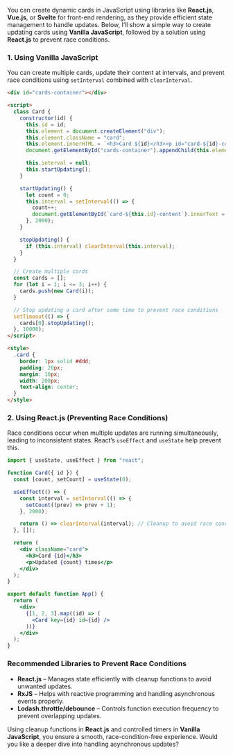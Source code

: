 You can create dynamic cards in JavaScript using libraries like **React.js**, **Vue.js**, or **Svelte** for front-end rendering, as they provide efficient state management to handle updates. Below, I’ll show a simple way to create updating cards using **Vanilla JavaScript**, followed by a solution using **React.js** to prevent race conditions.

### **1. Using Vanilla JavaScript**
You can create multiple cards, update their content at intervals, and prevent race conditions using `setInterval` combined with `clearInterval`.

```html
<div id="cards-container"></div>

<script>
  class Card {
    constructor(id) {
      this.id = id;
      this.element = document.createElement("div");
      this.element.className = "card";
      this.element.innerHTML = `<h3>Card ${id}</h3><p id="card-${id}-content">Updating...</p>`;
      document.getElementById("cards-container").appendChild(this.element);

      this.interval = null;
      this.startUpdating();
    }

    startUpdating() {
      let count = 0;
      this.interval = setInterval(() => {
        count++;
        document.getElementById(`card-${this.id}-content`).innerText = `Updated ${count} times`;
      }, 2000);
    }

    stopUpdating() {
      if (this.interval) clearInterval(this.interval);
    }
  }

  // Create multiple cards
  const cards = [];
  for (let i = 1; i <= 3; i++) {
    cards.push(new Card(i));
  }

  // Stop updating a card after some time to prevent race conditions
  setTimeout(() => {
    cards[0].stopUpdating();
  }, 10000);
</script>

<style>
  .card {
    border: 1px solid #ddd;
    padding: 20px;
    margin: 10px;
    width: 200px;
    text-align: center;
  }
</style>
```

### **2. Using React.js (Preventing Race Conditions)**
Race conditions occur when multiple updates are running simultaneously, leading to inconsistent states. React’s `useEffect` and `useState` help prevent this.

```jsx
import { useState, useEffect } from "react";

function Card({ id }) {
  const [count, setCount] = useState(0);

  useEffect(() => {
    const interval = setInterval(() => {
      setCount((prev) => prev + 1);
    }, 2000);

    return () => clearInterval(interval); // Cleanup to avoid race conditions
  }, []);

  return (
    <div className="card">
      <h3>Card {id}</h3>
      <p>Updated {count} times</p>
    </div>
  );
}

export default function App() {
  return (
    <div>
      {[1, 2, 3].map((id) => (
        <Card key={id} id={id} />
      ))}
    </div>
  );
}
```

### **Recommended Libraries to Prevent Race Conditions**
- **React.js** – Manages state efficiently with cleanup functions to avoid unwanted updates.
- **RxJS** – Helps with reactive programming and handling asynchronous events properly.
- **Lodash.throttle/debounce** – Controls function execution frequency to prevent overlapping updates.

Using cleanup functions in **React.js** and controlled timers in **Vanilla JavaScript**, you ensure a smooth, race-condition-free experience. Would you like a deeper dive into handling asynchronous updates?